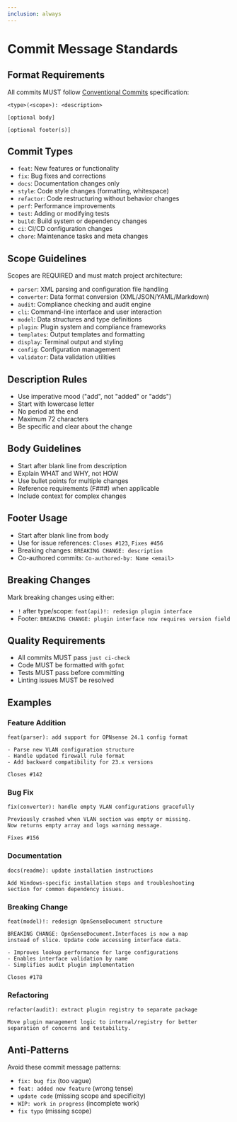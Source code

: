 ```yaml
---
inclusion: always
---
```


# Commit Message Standards

## Format Requirements

All commits MUST follow [Conventional Commits](https://www.conventionalcommits.org) specification:

```
<type>(<scope>): <description>

[optional body]

[optional footer(s)]
```

## Commit Types

- `feat`: New features or functionality
- `fix`: Bug fixes and corrections
- `docs`: Documentation changes only
- `style`: Code style changes (formatting, whitespace)
- `refactor`: Code restructuring without behavior changes
- `perf`: Performance improvements
- `test`: Adding or modifying tests
- `build`: Build system or dependency changes
- `ci`: CI/CD configuration changes
- `chore`: Maintenance tasks and meta changes

## Scope Guidelines

Scopes are REQUIRED and must match project architecture:

- `parser`: XML parsing and configuration file handling
- `converter`: Data format conversion (XML/JSON/YAML/Markdown)
- `audit`: Compliance checking and audit engine
- `cli`: Command-line interface and user interaction
- `model`: Data structures and type definitions
- `plugin`: Plugin system and compliance frameworks
- `templates`: Output templates and formatting
- `display`: Terminal output and styling
- `config`: Configuration management
- `validator`: Data validation utilities

## Description Rules

- Use imperative mood ("add", not "added" or "adds")
- Start with lowercase letter
- No period at the end
- Maximum 72 characters
- Be specific and clear about the change

## Body Guidelines

- Start after blank line from description
- Explain WHAT and WHY, not HOW
- Use bullet points for multiple changes
- Reference requirements (F###) when applicable
- Include context for complex changes

## Footer Usage

- Start after blank line from body
- Use for issue references: `Closes #123`, `Fixes #456`
- Breaking changes: `BREAKING CHANGE: description`
- Co-authored commits: `Co-authored-by: Name <email>`

## Breaking Changes

Mark breaking changes using either:

- `!` after type/scope: `feat(api)!: redesign plugin interface`
- Footer: `BREAKING CHANGE: plugin interface now requires version field`

## Quality Requirements

- All commits MUST pass `just ci-check`
- Code MUST be formatted with `gofmt`
- Tests MUST pass before committing
- Linting issues MUST be resolved

## Examples

### Feature Addition

```
feat(parser): add support for OPNsense 24.1 config format

- Parse new VLAN configuration structure
- Handle updated firewall rule format
- Add backward compatibility for 23.x versions

Closes #142
```

### Bug Fix

```
fix(converter): handle empty VLAN configurations gracefully

Previously crashed when VLAN section was empty or missing.
Now returns empty array and logs warning message.

Fixes #156
```

### Documentation

```
docs(readme): update installation instructions

Add Windows-specific installation steps and troubleshooting
section for common dependency issues.
```

### Breaking Change

```
feat(model)!: redesign OpnSenseDocument structure

BREAKING CHANGE: OpnSenseDocument.Interfaces is now a map
instead of slice. Update code accessing interface data.

- Improves lookup performance for large configurations
- Enables interface validation by name
- Simplifies audit plugin implementation

Closes #178
```

### Refactoring

```
refactor(audit): extract plugin registry to separate package

Move plugin management logic to internal/registry for better
separation of concerns and testability.
```

## Anti-Patterns

Avoid these commit message patterns:

- `fix: bug fix` (too vague)
- `feat: added new feature` (wrong tense)
- `update code` (missing scope and specificity)
- `WIP: work in progress` (incomplete work)
- `fix typo` (missing scope)

